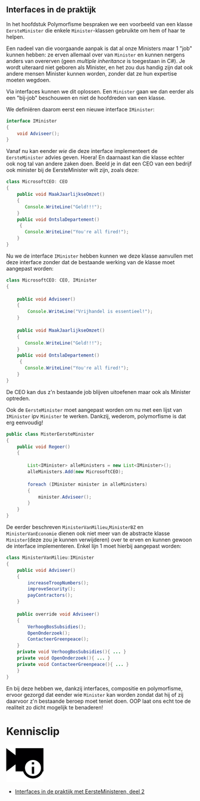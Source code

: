 ##  Interfaces in de praktijk

In het hoofdstuk Polymorfisme bespraken we een voorbeeld van een klasse ``EersteMinister`` die enkele ``Minister``-klassen gebruikte om hem of haar te helpen.

Een nadeel van die voorgaande aanpak is dat al onze Ministers maar 1 "job" kunnen hebben: ze erven allemaal over van ``Minister`` en kunnen nergens anders van overerven (geen *multiple inheritance* is toegestaan in C#). Je wordt uiteraard niet geboren als Minister, en het zou dus handig zijn dat ook andere mensen Minister kunnen worden, zonder dat ze hun expertise moeten wegdoen. 

Via interfaces kunnen we dit oplossen. Een ``Minister`` gaan we dan eerder als een "bij-job" beschouwen en niet de hoofdreden van een klasse.

We definiëren daarom eerst een nieuwe interface ``IMinister``:
```java
interface IMinister
{
    void Adviseer();
}
```

Vanaf nu kan eender *wie* die deze interface implementeert de ``EersteMinister`` advies geven. Hoera! En daarnaast kan die klasse echter ook nog tal van andere zaken doen. Beeld je in dat een CEO van een bedrijf ook minister bij de EersteMinister wilt zijn, zoals deze:

```java
class MicrosoftCEO: CEO
{
    public void MaakJaarlijkseOmzet()
    { 
       Console.WriteLine("Geld!!!");       
    }
    public void OntslaDepartement()
     { 
       Console.WriteLine("You're all fired!");       
    }
}
```

Nu we de interface ``IMinister`` hebben kunnen we deze klasse aanvullen met deze interface zonder dat de bestaande werking van de klasse moet aangepast worden:

```java
class MicrosoftCEO: CEO, IMinister
{
     
    public void Adviseer()
    { 
        Console.WriteLine("Vrijhandel is essentieel!");
    }
    
    public void MaakJaarlijkseOmzet()
    { 
       Console.WriteLine("Geld!!!");       
    }
    public void OntslaDepartement()
     { 
       Console.WriteLine("You're all fired!");       
    }
}
```
De CEO kan dus z'n bestaande job blijven uitoefenen maar ook als Minister optreden. 

Ook de ``EersteMinister`` moet aangepast worden om nu met een lijst van ``IMinister`` ipv ``Minister`` te werken. Dankzij, wederom, polymorfisme is dat erg eenvoudig! 

```java
public class MisterEersteMinister
{
    public void Regeer()
    {
    
        List<IMinister> alleMinisters = new List<IMinister>();
        alleMinisters.Add(new MicrosoftCEO);
        
        foreach (IMinister minister in alleMinisters)
        {
            minister.Adviseer();
        }
    }
}
```

De eerder beschreven ``MinisterVanMilieu``,``MinisterBZ`` en ``MinisterVanEconomie`` dienen ook niet meer van de abstracte klasse ``Minister``(deze zou je kunnen verwijderen) over te erven en kunnen gewoon de interface implementeren. Enkel lijn 1 moet hierbij aangepast worden:

```java
class MinisterVanMilieu:IMinister
{
    public void Adviseer()
    {
        increaseTroopNumbers();
        improveSecurity();
        payContractors();
    }

    public override void Adviseer()
    {
        VerhoogBosSubsidies();
        OpenOnderzoek();
        ContacteerGreenpeace();
    }
    private void VerhoogBosSubsidies(){ ... }
    private void OpenOnderzoek(){ ... }
    private void ContacteerGreenpeace(){ ... }
    }
}
```

En bij deze hebben we, dankzij interfaces, compositie en polymorfisme, ervoor gezorgd dat eender wie ``Minister`` kan worden zondat dat hij of zij daarvoor z'n bestaande beroep moet teniet doen. OOP laat ons echt toe de realiteit zo dicht mogelijk te benaderen!

<!---NOBOOKSTART--->
# Kennisclip
![](../assets/infoclip.png)

* [Interfaces in de praktijk met EersteMinisteren, deel 2](https://ap.cloud.panopto.eu/Panopto/Pages/Viewer.aspx?id=1df92edd-ba85-42f4-bdd0-abac0149cc10)
<!---NOBOOKEND--->
